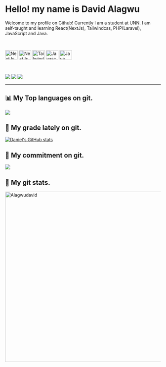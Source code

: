 # Hello! my name is David Alagwu

Welcome to my profile on Github! Currently I am a student at UNN.
I am self-taught and learning React(NextJs), Tailwindcss, PHP(Laravel), JavaScript and Java.

##

<div style="display: inline_block"><br>
  <img align="center" alt="NextJs icon" height="30" width="40" src="https://cdn.jsdelivr.net/gh/devicons/devicon@latest/icons/nextjs/nextjs-original.svg">
  <img align="center" alt="NextJs icon" height="30" width="40" src="https://cdn.jsdelivr.net/gh/devicons/devicon@latest/icons/laravel/laravel-original.svg">
  <img align="center" alt="Tailwindcss Icon" height="30" width="40" src="https://cdn.jsdelivr.net/gh/devicons/devicon@latest/icons/tailwindcss/tailwindcss-original.svg">
  <img align="center" alt="Javascript Icon" height="30" width="40" src="https://cdn.jsdelivr.net/gh/devicons/devicon@latest/icons/javascript/javascript-plain.svg">
  <img align="center" alt ="Java Icon" height="30" width="40" src="https://cdn.jsdelivr.net/gh/devicons/devicon@latest/icons/java/java-original.svg">
</div>

##

<div style="display: inline_block"><br>
  <a href="https://www.instagram.com/a.daviddivad/" target="_blank"><img src="https://img.shields.io/badge/-Instagram-%23E4405F?style=for-the-badge&logo=instagram&logoColor=white" target="_blank"></a>
  <a href="https://www.linkedin.com/in/davidalagwu" target="_blank"><img src="https://img.shields.io/badge/-LinkedIn-%230077B5?style=for-the-badge&logo=linkedin&logoColor=white" target="_blank"></a> 
  <a href = "mailto:alagwudavid@gmail.com"><img src="https://img.shields.io/badge/-Gmail-%23FF004F?style=for-the-badge&logo=gmail&logoColor=white" target="_blank"></a>   
</div>

---

## 📊 My Top languages on git.
<a href="http://www.github.com/Alagwudavid"><img src="https://github-readme-stats.vercel.app/api/top-langs/?username=Alagwudavid&theme=vision-friendly-merko&layout=compact&hide_border=true&title_color=0891b2&text_color=ffffff&icon_color=0891b2&bg_color=1c1917" /></a>

## 🦴 My grade lately on git.
<a href="http://www.github.com/Alagwudavid"><img src="https://github-readme-stats.vercel.app/api?username=Alagwudavid&show_icons=true&hide=&count_private=true&title_color=0891b2&text_color=ffffff&icon_color=0891b2&bg_color=1c1917&hide_border=true&show_icons=true" alt="Daniel's GitHub stats" /></a>

## 📖 My commitment on git.
<a href="http://www.github.com/Alagwudavid"><img src="https://github-readme-streak-stats.herokuapp.com/?user=Alagwudavid&background=1c1917&ring=0891b2&fire=0891b2&currStreakNum=ffffff&currStreakLabel=0891b2&sideNums=ffffff&sideLabels=ffffff&dates=ffffff&hide_border=true" /></a>

## 🥇 My git stats.
<p align="left"> <a href="https://github.com/ryo-ma/github-profile-trophy"><img src="https://github-profile-trophy.vercel.app/?username=Alagwudavid" alt="Alagwudavid" width="550" /></a> </p>

